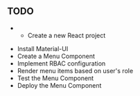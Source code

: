 ## TODO
* - Create a new React project
- Install Material-UI
- Create a Menu Component
- Implement RBAC configuration
- Render menu items based on user's role
- Test the Menu Component
- Deploy the Menu Component

